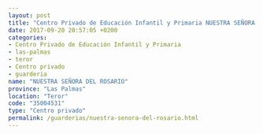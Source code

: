 ```yaml
---
layout: post
title: "Centro Privado de Educación Infantil y Primaria NUESTRA SEÑORA DEL ROSARIO"
date: 2017-09-20 20:57:05 +0200
categories:
- Centro Privado de Educación Infantil y Primaria
- las-palmas
- teror
- Centro privado
- guarderia
name: "NUESTRA SEÑORA DEL ROSARIO"
province: "Las Palmas"
location: "Teror"
code: "35004531"
type: "Centro privado"
permalink: /guarderias/nuestra-senora-del-rosario.html
---
```

